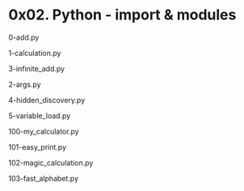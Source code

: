 # 0x02. Python - import & modules

0-add.py

1-calculation.py

3-infinite_add.py

2-args.py

4-hidden_discovery.py

5-variable_load.py

100-my_calculator.py

101-easy_print.py

102-magic_calculation.py

103-fast_alphabet.py
